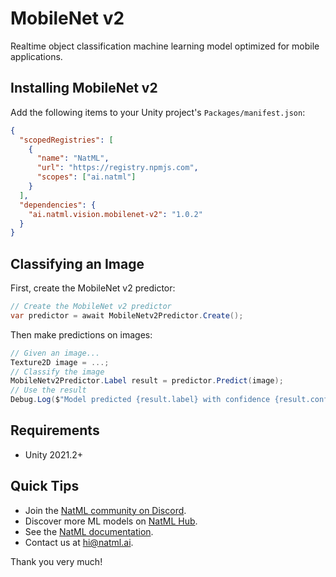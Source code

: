 # MobileNet v2
Realtime object classification machine learning model optimized for mobile applications.

## Installing MobileNet v2
Add the following items to your Unity project's `Packages/manifest.json`:
```json
{
  "scopedRegistries": [
    {
      "name": "NatML",
      "url": "https://registry.npmjs.com",
      "scopes": ["ai.natml"]
    }
  ],
  "dependencies": {
    "ai.natml.vision.mobilenet-v2": "1.0.2"
  }
}
```

## Classifying an Image
First, create the MobileNet v2 predictor:
```csharp
// Create the MobileNet v2 predictor
var predictor = await MobileNetv2Predictor.Create();
```

Then make predictions on images:
```csharp
// Given an image...
Texture2D image = ...;
// Classify the image
MobileNetv2Predictor.Label result = predictor.Predict(image);
// Use the result
Debug.Log($"Model predicted {result.label} with confidence {result.confidence}");
```

## Requirements
- Unity 2021.2+

## Quick Tips
- Join the [NatML community on Discord](https://natml.ai/community).
- Discover more ML models on [NatML Hub](https://hub.natml.ai).
- See the [NatML documentation](https://docs.natml.ai/unity).
- Contact us at [hi@natml.ai](mailto:hi@natml.ai).

Thank you very much!